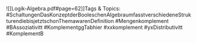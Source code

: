 
![[Logik-Algebra.pdf#page=62]]Tags & Topics:
   #SchaltungenDasKonzeptderBooleschenAlgebraumfasstverschiedeneStrukturendiebisjetztschonThemawarenDefinition
   #Mengenkomplement
   #BAssoziativitt
   #KomplementggTabhier
   #xxkomplement
   #yxDistributivitt
   #KomplementB